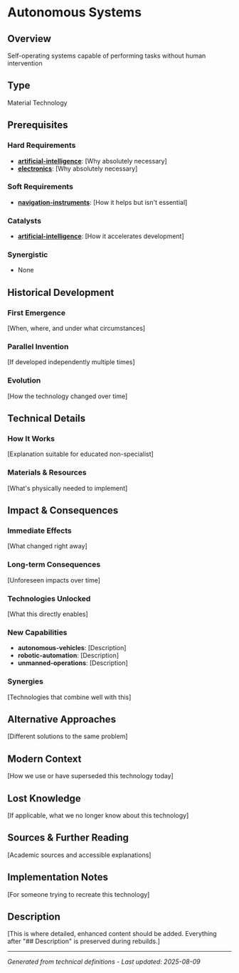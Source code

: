# Autonomous Systems

## Overview
Self-operating systems capable of performing tasks without human intervention

## Type
Material Technology

## Prerequisites

### Hard Requirements
- **[artificial-intelligence](../artificial-intelligence/README.md)**: [Why absolutely necessary]
- **[electronics](../electronics/README.md)**: [Why absolutely necessary]

### Soft Requirements
- **[navigation-instruments](../navigation-instruments/README.md)**: [How it helps but isn't essential]

### Catalysts
- **[artificial-intelligence](../artificial-intelligence/README.md)**: [How it accelerates development]

### Synergistic
- None

## Historical Development

### First Emergence
[When, where, and under what circumstances]





### Parallel Invention
[If developed independently multiple times]

### Evolution
[How the technology changed over time]

## Technical Details

### How It Works
[Explanation suitable for educated non-specialist]

### Materials & Resources
[What's physically needed to implement]





## Impact & Consequences

### Immediate Effects
[What changed right away]

### Long-term Consequences
[Unforeseen impacts over time]

### Technologies Unlocked
[What this directly enables]

### New Capabilities
- **autonomous-vehicles**: [Description]
- **robotic-automation**: [Description]
- **unmanned-operations**: [Description]

### Synergies
[Technologies that combine well with this]

## Alternative Approaches
[Different solutions to the same problem]

## Modern Context
[How we use or have superseded this technology today]

## Lost Knowledge
[If applicable, what we no longer know about this technology]

## Sources & Further Reading
[Academic sources and accessible explanations]

## Implementation Notes
[For someone trying to recreate this technology]

## Description


[This is where detailed, enhanced content should be added. Everything after "## Description" is preserved during rebuilds.]

---
*Generated from technical definitions - Last updated: 2025-08-09*
